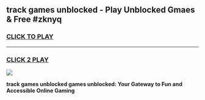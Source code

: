 
## track games unblocked - Play Unblocked Gmaes & Free #zknyq
<h3>
<a href="https://news.freeplayer.one?title=track_games_unblocked&ref=03M">CLICK TO PLAY</a></h3>
<hr>

<h3>
<a href="https://news.freeplayer.one?title=track_games_unblocked&ref=03M">CLICK 2 PLAY</a>
  
</h3>

<a href="https://news.freeplayer.one?title=track_games_unblocked&ref=03M"><img src="https://clearcache.store/games.png"></a>


**track games unblocked games unblocked: Your Gateway to Fun and Accessible Online Gaming**
